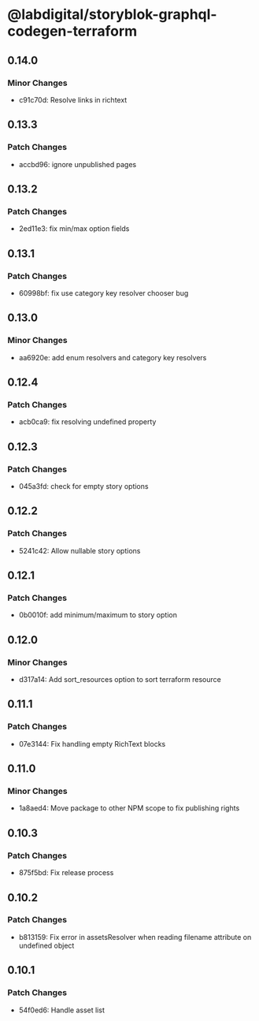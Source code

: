 # @labdigital/storyblok-graphql-codegen-terraform

## 0.14.0

### Minor Changes

- c91c70d: Resolve links in richtext

## 0.13.3

### Patch Changes

- accbd96: ignore unpublished pages

## 0.13.2

### Patch Changes

- 2ed11e3: fix min/max option fields

## 0.13.1

### Patch Changes

- 60998bf: fix use category key resolver chooser bug

## 0.13.0

### Minor Changes

- aa6920e: add enum resolvers and category key resolvers

## 0.12.4

### Patch Changes

- acb0ca9: fix resolving undefined property

## 0.12.3

### Patch Changes

- 045a3fd: check for empty story options

## 0.12.2

### Patch Changes

- 5241c42: Allow nullable story options

## 0.12.1

### Patch Changes

- 0b0010f: add minimum/maximum to story option

## 0.12.0

### Minor Changes

- d317a14: Add sort_resources option to sort terraform resource

## 0.11.1

### Patch Changes

- 07e3144: Fix handling empty RichText blocks

## 0.11.0

### Minor Changes

- 1a8aed4: Move package to other NPM scope to fix publishing rights

## 0.10.3

### Patch Changes

- 875f5bd: Fix release process

## 0.10.2

### Patch Changes

- b813159: Fix error in assetsResolver when reading filename attribute on undefined object

## 0.10.1

### Patch Changes

- 54f0ed6: Handle asset list
